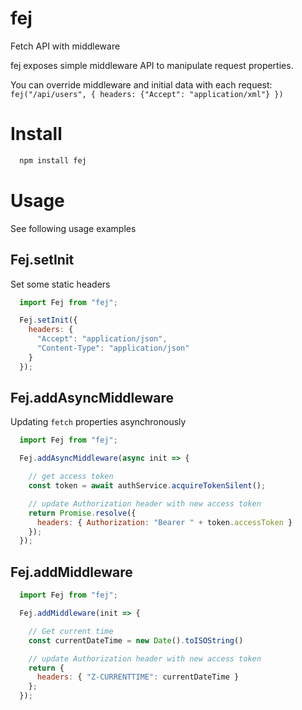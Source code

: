 # fej
Fetch API with middleware

fej exposes simple middleware API to manipulate request properties.

You can override middleware and initial data with each request: `fej("/api/users", { headers: {"Accept": "application/xml"} })`

# Install
```bash
  npm install fej
```

# Usage
See following usage examples

## Fej.setInit
Set some static headers

```javascript
  import Fej from "fej";

  Fej.setInit({
    headers: {
      "Accept": "application/json",
      "Content-Type": "application/json"
    }
  });
```

## Fej.addAsyncMiddleware
Updating `fetch` properties asynchronously
```javascript
  import Fej from "fej";

  Fej.addAsyncMiddleware(async init => {

    // get access token
    const token = await authService.acquireTokenSilent();

    // update Authorization header with new access token
    return Promise.resolve({
      headers: { Authorization: "Bearer " + token.accessToken }
    });
  });
```


## Fej.addMiddleware
```javascript
  import Fej from "fej";

  Fej.addMiddleware(init => {

    // Get current time
    const currentDateTime = new Date().toISOString()

    // update Authorization header with new access token
    return {
      headers: { "Z-CURRENTTIME": currentDateTime }
    };
  });
```

